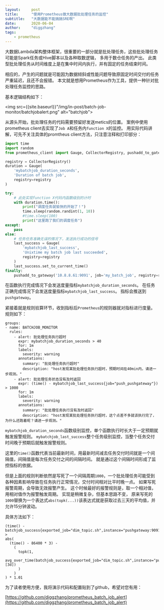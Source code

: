 ```yaml
---
layout:     post
title:      "使用Prometheus做大数据批处理任务的监控"
subtitle:   "大数据能不能搞搞SRE啊"
date:       2020-06-04
author:     "diggzhang"
tags:
    - prometheus
---
```


大数据Lambda架构整体框架，很重要的一部分就是批处理任务，这些批处理任务可能是Spark任务或Hive脚本以及各种取数逻辑，
多用于数仓任务的产出。
此类型批处理任务从时间维度上是在集中时间内执行，并有固定的任务结束时间。

相应的，产生的问题就是可能因为数据倾斜或性能问题导致原固定时间交付的任务严重延迟，且还不会报错。
本文就是想用Prometheus作为工具，提供一种针对批处理任务监控的思路。

基本逻辑结构如下：

<img src={{site.baseurl}}"/img/in-post/batch-job-monitor/batchjobalert.png" alt="batchjob">


从源头开始，批处理任务的代码需要预留好发送metics的位置。
案例中使用prometheus client去实现了`Job A`和任务内`function X`的监控。
用实际代码讲解，可先不关注具体的promtheus client方法，只注意注释和打印部分：

```python
import time
import random
from prometheus_client import Gauge, CollectorRegistry, pushadd_to_gateway

registry = CollectorRegistry()
duration = Gauge(
    'mybatchjob_duration_seconds',
    'Duration of batch job',
    registry=registry
)

try:
    # 此处实现function X代码内函数级别的计时
    with duration.time():
        print("调度任务就愉快的开始了！")
        time.sleep(random.randint(1, 10))
        #time.sleep(100)
        print("这里跑了我们的调度任务")
except:
    pass
else:
    # 任务任务准确无误的情况下，发送执行成功的信号
    last_success = Gauge(
        'mybatchjob_last_success',
        'Unixtime my batch job last succeeded',
        registry=registry
    )
    last_success.set_to_current_time()
finally:
    pushadd_to_gateway('10.8.8.61:9091', job='my_batch_job', registry=registry)
```

在函数执行完成情况下会发送度量指标`mybatchjob_duration_seconds`。
在任务正确完成情况下会发送度量指标`mybatchjob_last_success`。
指标会推送到`pushgateway`。

紧接着就是规则验算环节，收到指标后`Prometheus`的规则器就对指标进行度量。
规则如下：

```
groups:
- name: BATCHJOB_MONITOR
  rules:
    - alert: 批处理任务执行超时
      expr: mybatchjob_duration_seconds > 40
      for: 1m
      labels:
        severity: warning
      annotations:
        summary: "批处理任务执行超时"
        description: "host发现某批处理任务执行超时，预期时间在40min内，请进一步观测。"
    - alert: 批处理任务状态没有及时返回
      expr: (time() - mybatchjob_last_success{job="push_pushgateway"}) > 1000
      for: 1m
      labels:
        severity: warning
      annotations:
        summary: "批处理任务执行没有及时返回"
        description: "host发现某批处理任务执行超时，这个点差不多就该执行完了，为什么还跑着呢？请进一步观测。"
```

`mybatchjob_duration_seconds`函数级别监控，单个函数执行时长大于一定预期就触发报警规则。
`mybatchjob_last_success`整个任务级别监控，当整个任务交付时间晚于预期后就触发报警规则。

这里的`time()`函数代表当前最新时间，用最新时间减去任务交付时间就是一个间隔值，间隔值是每次任务交付之间的间隔时间。
就是通过这个间隔时间形成了监控指标的依据。


但是上面的规则判断依然是写死了一个间隔周期`1000`，一个批处理任务可能受到各种因素影响导致在任务执行正常情况，交付时间相对比平时晚一点。
如果写死报警周期，会导致无效报警产生。
这个时候最好的报警规则是，取一个相对值，用相对值作为报警触发周期。
实现是稍微复杂，但基本思路不变，
原来写死的`1000`替换为一个表达式`abs(topk(...))`该表达式就是获取过去三天的平均值，并允许15分钟波动。

具体方法如下：


```
(time() - batchjob_success{exported_job="dim_topic.sh",instance="pushgateway:9091",job="push_pushgateway"}) 
> 
abs(
  (time() - 86400 * 3) - 
    (
      topk(1, 
        avg_over_time(batchjob_success{exported_job="dim_topic.sh",instance="pushgateway:9091",job="push_pushgateway"}[3d])
      )
    )
) * 1.01
```

为了读者使用方便，我将演示代码和配置贴到了github，希望对您有用：

[https://github.com/diggzhang/prometheus_batch_job_alert](https://github.com/diggzhang/prometheus_batch_job_alert)